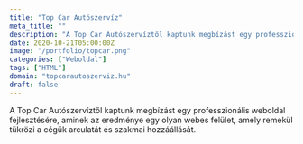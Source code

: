 ```yaml
---
title: "Top Car Autószervíz"
meta_title: ""
description: "A Top Car Autószervíztől kaptunk megbízást egy professzionális weboldal fejlesztésére"
date: 2020-10-21T05:00:00Z
image: "/portfolio/topcar.png"
categories: ["Weboldal"]
tags: ["HTML"]
domain: "topcarautoszerviz.hu"
draft: false
---
```


A Top Car Autószervíztől kaptunk megbízást egy professzionális weboldal fejlesztésére, aminek az eredménye egy olyan webes felület, amely remekül tükrözi a cégük arculatát és szakmai hozzáállását.

